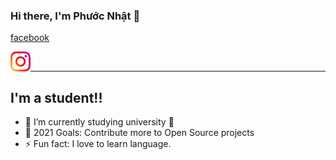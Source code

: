 ### Hi there, I'm Phước Nhật 👋

[facebook](https://www.facebook.com/PhuocNhatdeptraithongminhsiengnanghihi/)
          
           
<a href="https://www.instagram.com/doanphuocnhat020/">
    <img height="32" align="left" alt="Instagram" src="img/icons/instagram.png" />
</a>
<br>

---
## I'm a student!!

- 🌱 I’m currently studying university 🤣
- 🥅 2021 Goals: Contribute more to Open Source projects
- ⚡ Fun fact: I love to learn language.
